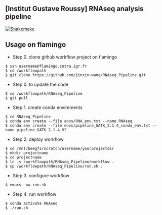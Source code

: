 ## [Institut Gustave Roussy] RNAseq analysis pipeline

[![Snakemake](https://img.shields.io/badge/snakemake-≥6.3.0-brightgreen.svg)](https://snakemake.github.io)

## Usage on flamingo

- Step 0. clone github workflow project on flamingo
```
$ ssh username@flamingo.intra.igr.fr
$ cd /workflowpath
$ git clone https://github.com/jinxin-wang/RNAseq_Pipeline.git
```
- Step 0. to update the code
```
$ cd /workflowpath/RNAseq_Pipeline
$ git pull
```
- Step 1. create conda envirements 
```
$ cd RNAseq_Pipeline
$ conda env create --file envs/RNA_env.txt --name RNAseq
$ conda env create --file envs/pipeline_GATK_2.1.4_conda_env.txt --name pipeline_GATK_2.1.4_V2
```
- Step 2. deploy workflow
```
$ cd /mnt/beegfs/scratch/username/yourprojectdir
$ mkdir projectname
$ cd projectname
$ ln -s /workflowpath/RNAseq_Pipeline/workflow .
$ cp /workflowpath/RNAseq_Pipeline/run.sh .
```
- Step 3. configure workflow
```
$ emacs -nw run.sh
```
- Step 4. run workflow
```
$ conda activate RNAseq
$ ./run.sh
